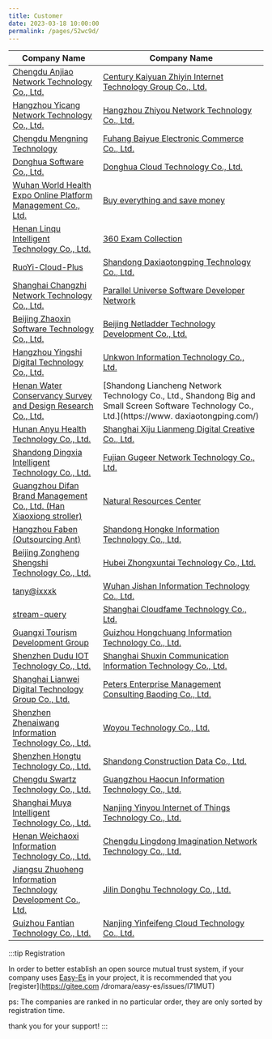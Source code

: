```yaml
---
title: Customer
date: 2023-03-18 10:00:00
permalink: /pages/52wc9d/
---
```


| Company Name                             | Company Name                                                               | 
| -----------------------------------------| ---------------------------------------------------------------------------| 
|[Chengdu Anjiao Network Technology Co., Ltd.](unknow) |[Century Kaiyuan Zhiyin Internet Technology Group Co., Ltd.](www.jiansheji.cn) |
|[Hangzhou Yicang Network Technology Co., Ltd.](unknow) |[Hangzhou Zhiyou Network Technology Co., Ltd.](unknow) |
|[Chengdu Mengning Technology](http://www.mengning.xyz/) |[Fuhang Baiyue Electronic Commerce Co., Ltd.](http://officialpc.fuhangbeiyue.com/) |
|[Donghua Software Co., Ltd.](http://www.dhcc.com.cn/) |[Donghua Cloud Technology Co., Ltd.](http://dhcclouds.com/) |
|[Wuhan World Health Expo Online Platform Management Co., Ltd.](https://www.hbwhexpo.com/) |[Buy everything and save money](https://www.msmds.cn) |
|[Henan Linqu Intelligent Technology Co., Ltd.](https://linqugui.com) |[360 Exam Collection](https://www.360ksbd.com) |
|[RuoYi-Cloud-Plus](https://gitee.com/JavaLionLi/RuoYi-Cloud-Plus) |[Shandong Daxiaotongping Technology Co., Ltd.](https://www.daxiaotongping.com) |
|[Shanghai Changzhi Network Technology Co., Ltd.](https://www.ldplayer.net/) |[Parallel Universe Software Developer Network](https://www.pusdn.com/) |
|[Beijing Zhaoxin Software Technology Co., Ltd.](https://www.jeesing.com/) |[Beijing Netladder Technology Development Co., Ltd.](https://www.whaty.com/cms/) |
|[Hangzhou Yingshi Digital Technology Co., Ltd.](http://www.ys7data.com/) |[Unkwon Information Technology Co., Ltd.](unkwon) |
|[Henan Water Conservancy Survey and Design Research Co., Ltd.](https://www.ysy.com.cn) |[Shandong Liancheng Network Technology Co., Ltd., Shandong Big and Small Screen Software Technology Co., Ltd.](https://www. daxiaotongping.com/) |
|[Hunan Anyu Health Technology Co., Ltd.](http://www.auprty.com/) |[Shanghai Xiju Lianmeng Digital Creative Co., Ltd.](http://www.cgugc.com/) |
|[Shandong Dingxia Intelligent Technology Co., Ltd.](https://dx-sec.com/) |[Fujian Gugeer Network Technology Co., Ltd.](https://fjgge.com/) |
|[Guangzhou Difan Brand Management Co., Ltd. (Han Xiaoxiong stroller)]() |[Natural Resources Center](https://search.cgsi.cn/swzxDrill/map) |
|[Hangzhou Faben (Outsourcing Ant)]() |[Shandong Hongke Information Technology Co., Ltd.](http://www.hongkexinxi.net/html/index.html) |
|[Beijing Zongheng Shengshi Technology Co., Ltd.]() |[Hubei Zhongxuntai Technology Co., Ltd.]() |
|[tany@ixxxk](https://www.ixxxk.com/) |[Wuhan Jishan Information Technology Co., Ltd.]() |
|[stream-query](https://stream.query.ac.cn/#/) |[Shanghai Cloudfame Technology Co., Ltd.](https://cloudfame.com/) |
|[Guangxi Tourism Development Group]() |[Guizhou Hongchuang Information Technology Co., Ltd.](https://macronovo.com/) |
|[Shenzhen Dudu IOT Technology Co., Ltd.](http://duduhuandian.com/) |[Shanghai Shuxin Communication Information Technology Co., Ltd.]() |
|[Shanghai Lianwei Digital Technology Group Co., Ltd.](https://lianwei.com.cn/) |[Peters Enterprise Management Consulting Baoding Co., Ltd.]() |
|[Shenzhen Zhenaiwang Information Technology Co., Ltd.]() |[Woyou Technology Co., Ltd.]() |
|[Shenzhen Hongtu Technology Co., Ltd.]() |[Shandong Construction Data Co., Ltd.](http://www.jicdata.com) |
|[Chengdu Swartz Technology Co., Ltd.](https://fachans.com/) |[Guangzhou Haocun Information Technology Co., Ltd.](https://gzhaocun.com/) |
|[Shanghai Muya Intelligent Technology Co., Ltd.](http://www.muyacorp.com/) |[Nanjing Yinyou Internet of Things Technology Co., Ltd.]() |
|[Henan Weichaoxi Information Technology Co., Ltd.](http://www.weichaoxi.com/) |[Chengdu Lingdong Imagination Network Technology Co., Ltd.](http://www.wenliao.fun/) |
|[Jiangsu Zhuoheng Information Technology Development Co., Ltd.]() |[Jilin Donghu Technology Co., Ltd.](http://www.donhoo.com.cn/) |
|[Guizhou Fantian Technology Co., Ltd.]() |[Nanjing Yinfeifeng Cloud Technology Co., Ltd.]() |

:::tip Registration

In order to better establish an open source mutual trust system, if your company uses [Easy-Es](https://easy-es.cn/) in your project, it is recommended that you [register](https://gitee.com /dromara/easy-es/issues/I71MUT)

ps: The companies are ranked in no particular order, they are only sorted by registration time.

thank you for your support!
:::